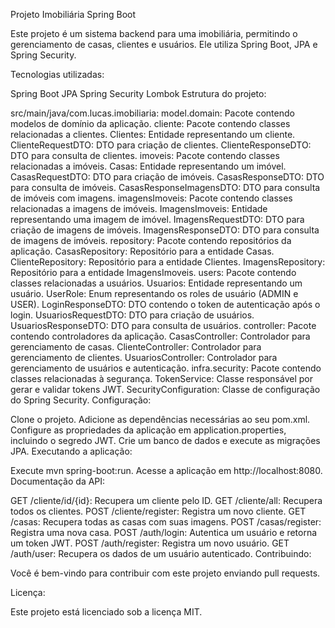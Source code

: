 Projeto Imobiliária Spring Boot

Este projeto é um sistema backend para uma imobiliária, permitindo o gerenciamento de casas, clientes e usuários. Ele utiliza Spring Boot, JPA e Spring Security.

Tecnologias utilizadas:

Spring Boot
JPA
Spring Security
Lombok
Estrutura do projeto:

src/main/java/com.lucas.imobiliaria:
model.domain: Pacote contendo modelos de domínio da aplicação.
cliente: Pacote contendo classes relacionadas a clientes.
Clientes: Entidade representando um cliente.
ClienteRequestDTO: DTO para criação de clientes.
ClienteResponseDTO: DTO para consulta de clientes.
imoveis: Pacote contendo classes relacionadas a imóveis.
Casas: Entidade representando um imóvel.
CasasRequestDTO: DTO para criação de imóveis.
CasasResponseDTO: DTO para consulta de imóveis.
CasasResponseImagensDTO: DTO para consulta de imóveis com imagens.
imagensImoveis: Pacote contendo classes relacionadas a imagens de imóveis.
ImagensImoveis: Entidade representando uma imagem de imóvel.
ImagensRequestDTO: DTO para criação de imagens de imóveis.
ImagensResponseDTO: DTO para consulta de imagens de imóveis.
repository: Pacote contendo repositórios da aplicação.
CasasRepository: Repositório para a entidade Casas.
ClienteRepository: Repositório para a entidade Clientes.
ImagensRepository: Repositório para a entidade ImagensImoveis.
users: Pacote contendo classes relacionadas a usuários.
Usuarios: Entidade representando um usuário.
UserRole: Enum representando os roles de usuário (ADMIN e USER).
LoginResponseDTO: DTO contendo o token de autenticação após o login.
UsuariosRequestDTO: DTO para criação de usuários.
UsuariosResponseDTO: DTO para consulta de usuários.
controller: Pacote contendo controladores da aplicação.
CasasController: Controlador para gerenciamento de casas.
ClienteController: Controlador para gerenciamento de clientes.
UsuariosController: Controlador para gerenciamento de usuários e autenticação.
infra.security: Pacote contendo classes relacionadas à segurança.
TokenService: Classe responsável por gerar e validar tokens JWT.
SecurityConfiguration: Classe de configuração do Spring Security.
Configuração:

Clone o projeto.
Adicione as dependências necessárias ao seu pom.xml.
Configure as propriedades da aplicação em application.properties, incluindo o segredo JWT.
Crie um banco de dados e execute as migrações JPA.
Executando a aplicação:

Execute mvn spring-boot:run.
Acesse a aplicação em http://localhost:8080.
Documentação da API:

GET /cliente/id/{id}: Recupera um cliente pelo ID.
GET /cliente/all: Recupera todos os clientes.
POST /cliente/register: Registra um novo cliente.
GET /casas: Recupera todas as casas com suas imagens.
POST /casas/register: Registra uma nova casa.
POST /auth/login: Autentica um usuário e retorna um token JWT.
POST /auth/register: Registra um novo usuário.
GET /auth/user: Recupera os dados de um usuário autenticado.
Contribuindo:

Você é bem-vindo para contribuir com este projeto enviando pull requests.

Licença:

Este projeto está licenciado sob a licença MIT.
